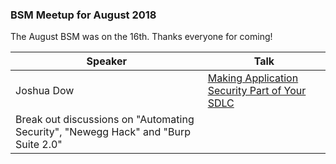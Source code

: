 ### BSM Meetup for August 2018

The August BSM was on the 16th. Thanks everyone for coming!

| Speaker | Talk |
| --- | --- |
| Joshua Dow | [Making Application Security Part of Your SDLC](making_application_security_part_of_your_SDLC.pdf) |
| Break out discussions on "Automating Security", "Newegg Hack" and "Burp Suite 2.0" | 

